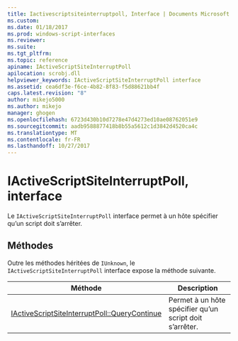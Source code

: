 ```yaml
---
title: Iactivescriptsiteinterruptpoll, Interface | Documents Microsoft
ms.custom: 
ms.date: 01/18/2017
ms.prod: windows-script-interfaces
ms.reviewer: 
ms.suite: 
ms.tgt_pltfrm: 
ms.topic: reference
apiname: IActiveScriptSiteInterruptPoll
apilocation: scrobj.dll
helpviewer_keywords: IActiveScriptSiteInterruptPoll interface
ms.assetid: cea6df3e-f6ce-4b82-8f83-f5d88621bb4f
caps.latest.revision: "8"
author: mikejo5000
ms.author: mikejo
manager: ghogen
ms.openlocfilehash: 6723d430b10d7278e47d4273ed10ae08762051e9
ms.sourcegitcommit: aadb9588877418b8b55a5612c1d3842d4520ca4c
ms.translationtype: MT
ms.contentlocale: fr-FR
ms.lasthandoff: 10/27/2017
---
```

# <a name="iactivescriptsiteinterruptpoll-interface"></a>IActiveScriptSiteInterruptPoll, interface
Le `IActiveScriptSiteInterruptPoll` interface permet à un hôte spécifier qu’un script doit s’arrêter.  
  
## <a name="methods"></a>Méthodes  
 Outre les méthodes héritées de `IUnknown`, le `IActiveScriptSiteInterruptPoll` interface expose la méthode suivante.  
  
|Méthode|Description|  
|------------|-----------------|  
|[IActiveScriptSiteInterruptPoll::QueryContinue](../../winscript/reference/iactivescriptsiteinterruptpoll-querycontinue.md)|Permet à un hôte spécifier qu’un script doit s’arrêter.|